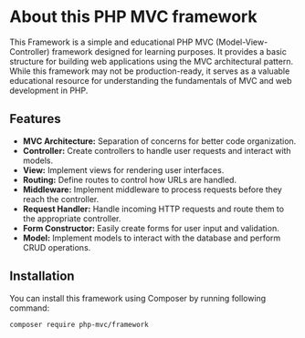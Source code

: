 # About this PHP MVC framework

This Framework is a simple and educational PHP MVC (Model-View-Controller) framework designed for learning purposes. It provides a basic structure for building web applications using the MVC architectural pattern. While this framework may not be production-ready, it serves as a valuable educational resource for understanding the fundamentals of MVC and web development in PHP.

## Features

- **MVC Architecture:** Separation of concerns for better code organization.
- **Controller:** Create controllers to handle user requests and interact with models.
- **View:** Implement views for rendering user interfaces.
- **Routing:** Define routes to control how URLs are handled.
- **Middleware:** Implement middleware to process requests before they reach the controller.
- **Request Handler:** Handle incoming HTTP requests and route them to the appropriate controller.
- **Form Constructor:** Easily create forms for user input and validation.
- **Model:** Implement models to interact with the database and perform CRUD operations.

## Installation

You can install this framework using Composer by running following command:

```bash
composer require php-mvc/framework
